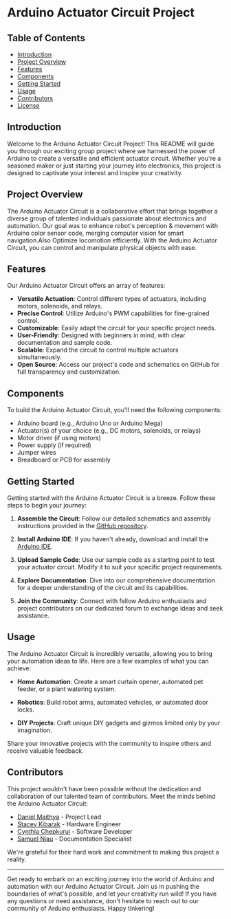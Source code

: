# Arduino Actuator Circuit Project

## Table of Contents
- [Introduction](#introduction)
- [Project Overview](#project-overview)
- [Features](#features)
- [Components](#components)
- [Getting Started](#getting-started)
- [Usage](#usage)
- [Contributors](#contributors)
- [License](#license)

## Introduction

Welcome to the Arduino Actuator Circuit Project! This README will guide you through our exciting group project where we harnessed the power of Arduino to create a versatile and efficient actuator circuit. Whether you're a seasoned maker or just starting your journey into electronics, this project is designed to captivate your interest and inspire your creativity.

## Project Overview

The Arduino Actuator Circuit is a collaborative effort that brings together a diverse group of talented individuals passionate about electronics and automation. Our goal was to enhance robot's perception & movement with Arduino color sensor code, merging computer vision for smart navigation.Also Optimize locomotion efficiently. With the Arduino Actuator Circuit, you can control and manipulate physical objects with ease.

## Features

Our Arduino Actuator Circuit offers an array of features:

- **Versatile Actuation**: Control different types of actuators, including motors, solenoids, and relays.
- **Precise Control**: Utilize Arduino's PWM capabilities for fine-grained control.
- **Customizable**: Easily adapt the circuit for your specific project needs.
- **User-Friendly**: Designed with beginners in mind, with clear documentation and sample code.
- **Scalable**: Expand the circuit to control multiple actuators simultaneously.
- **Open Source**: Access our project's code and schematics on GitHub for full transparency and customization.

## Components

To build the Arduino Actuator Circuit, you'll need the following components:

- Arduino board (e.g., Arduino Uno or Arduino Mega)
- Actuator(s) of your choice (e.g., DC motors, solenoids, or relays)
- Motor driver (if using motors)
- Power supply (if required)
- Jumper wires
- Breadboard or PCB for assembly

## Getting Started

Getting started with the Arduino Actuator Circuit is a breeze. Follow these steps to begin your journey:

1. **Assemble the Circuit**: Follow our detailed schematics and assembly instructions provided in the [GitHub repository](https://github.com/your-repo-link).

2. **Install Arduino IDE**: If you haven't already, download and install the [Arduino IDE](https://www.arduino.cc/en/software).

3. **Upload Sample Code**: Use our sample code as a starting point to test your actuator circuit. Modify it to suit your specific project requirements.

4. **Explore Documentation**: Dive into our comprehensive documentation for a deeper understanding of the circuit and its capabilities.

5. **Join the Community**: Connect with fellow Arduino enthusiasts and project contributors on our dedicated forum to exchange ideas and seek assistance.

## Usage

The Arduino Actuator Circuit is incredibly versatile, allowing you to bring your automation ideas to life. Here are a few examples of what you can achieve:

- **Home Automation**: Create a smart curtain opener, automated pet feeder, or a plant watering system.

- **Robotics**: Build robot arms, automated vehicles, or automated door locks.

- **DIY Projects**: Craft unique DIY gadgets and gizmos limited only by your imagination.

Share your innovative projects with the community to inspire others and receive valuable feedback.

## Contributors

This project wouldn't have been possible without the dedication and collaboration of our talented team of contributors. Meet the minds behind the Arduino Actuator Circuit:

- [Daniel Maithya](https://github.com/tronics-danny) - Project Lead
- [Stacey Kibarak](https://github.com/Stacy2021) - Hardware Engineer
- [Cynthia Chepkurui](https://github.com/CynthiaChepkurui) - Software Developer
- [Samuel Njau](https://github.com/SAMUELMUCHIRI) - Documentation Specialist

We're grateful for their hard work and commitment to making this project a reality.



---

Get ready to embark on an exciting journey into the world of Arduino and automation with our Arduino Actuator Circuit. Join us in pushing the boundaries of what's possible, and let your creativity run wild! If you have any questions or need assistance, don't hesitate to reach out to our community of Arduino enthusiasts. Happy tinkering!